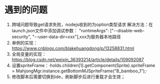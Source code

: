# 遇到的问题
1. 跨域问题导致get请求失败，nodejs收到的为option类型请求
解决方法：在launch.json文件中添加调试参数： "runtimeArgs": ["--disable-web-security", "--user-data-dir=xxx"],xxx为服务器本地路径
2. 单例的实现： https://www.cnblogs.com/blakehuangdong/p/13258831.html
3. 全局变量的实现：https://blog.csdn.net/weixin_36393214/article/details/109092087
4. 设置spriteFrame：·holds.children[1].getComponent(Sprite).spriteFrame = MahjongMgr.instance.getBottomMJSpriteFrame("B_bamboo_1");·
5. 修改脚本后需要切换到ide，刷新脚步后进行重载才会生效；

